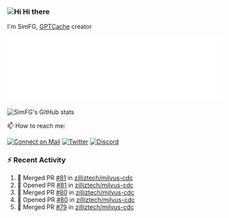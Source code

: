 ### <img src='https://qpluspicture.oss-cn-beijing.aliyuncs.com/6LjjQA/Hi.gif' alt='Hi' width="24"/> Hi there

I'm SimFG, [GPTCache](https://github.com/zilliztech/GPTCache) creator

![Metrics 👋](/metrics.plugin.followup.user.svg)

![SimFG's GitHub stats](https://github-readme-stats.vercel.app/api?username=SimFG&show_icons=true&theme=radical&count_private=true)

📫 How to reach me:

[![Connect on Mail](https://img.shields.io/badge/Ask%20me-anything-1abc9c.svg)](mailto:1142838399@qq.com)
[![Twitter](https://img.shields.io/twitter/follow/FogSim?style=social)](https://twitter.com/FogSim)
[![Discord](https://img.shields.io/discord/1092648432495251507?label=Discord&logo=discord)](https://discord.gg/Q8C6WEjSWV)

### :zap: Recent Activity

<!--START_SECTION:activity-->
1. 🎉 Merged PR [#81](https://github.com/zilliztech/milvus-cdc/pull/81) in [zilliztech/milvus-cdc](https://github.com/zilliztech/milvus-cdc)
2. 💪 Opened PR [#81](https://github.com/zilliztech/milvus-cdc/pull/81) in [zilliztech/milvus-cdc](https://github.com/zilliztech/milvus-cdc)
3. 🎉 Merged PR [#80](https://github.com/zilliztech/milvus-cdc/pull/80) in [zilliztech/milvus-cdc](https://github.com/zilliztech/milvus-cdc)
4. 💪 Opened PR [#80](https://github.com/zilliztech/milvus-cdc/pull/80) in [zilliztech/milvus-cdc](https://github.com/zilliztech/milvus-cdc)
5. 🎉 Merged PR [#79](https://github.com/zilliztech/milvus-cdc/pull/79) in [zilliztech/milvus-cdc](https://github.com/zilliztech/milvus-cdc)
<!--END_SECTION:activity-->

